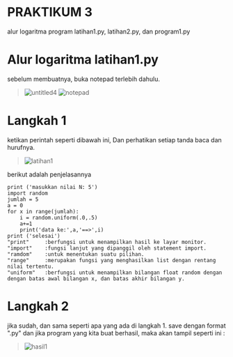# PRAKTIKUM 3
alur logaritma program latihan1.py, latihan2.py, dan program1.py



# Alur logaritma latihan1.py
sebelum membuatnya, buka notepad terlebih dahulu.
>![untitled4](https://user-images.githubusercontent.com/46734001/52701019-d02c7b80-2fab-11e9-899e-2735367c1db4.png)
>![notepad](https://user-images.githubusercontent.com/46734001/52701098-02d67400-2fac-11e9-8237-7098ec03cf36.png)

# Langkah 1

ketikan perintah seperti dibawah ini, Dan perhatikan setiap tanda baca dan hurufnya.
>![latihan1](https://user-images.githubusercontent.com/46734001/52701401-c0616700-2fac-11e9-89b3-08e4b1cf677f.png)

berikut adalah penjelasannya

```
print ('masukkan nilai N: 5')
import random
jumlah = 5
a = 0
for x in range(jumlah):
	i = random.uniform(.0,.5)
	a+=1
	print('data ke:',a,'==>',i)
print ('selesai')
"print"     :berfungsi untuk menampilkan hasil ke layar monitor.
"import"    :fungsi lanjut yang dipanggil oleh statement import.
"ramdom"    :untuk menentukan suatu pilihan.
"range"     :merupakan fungsi yang menghasilkan list dengan rentang nilai tertentu.
"uniform"   :berfungsi untuk menampilkan bilangan float random dengan dengan batas awal bilangan x, dan batas akhir bilangan y.

```
# Langkah 2

jika sudah, dan sama seperti apa yang ada di langkah 1. save dengan format ".py"
dan jika program yang kita buat berhasil, maka akan tampil seperti ini :
>![hasil1](https://user-images.githubusercontent.com/46734001/52702638-27801b00-2faf-11e9-87ec-32b74ca9ae06.png)
